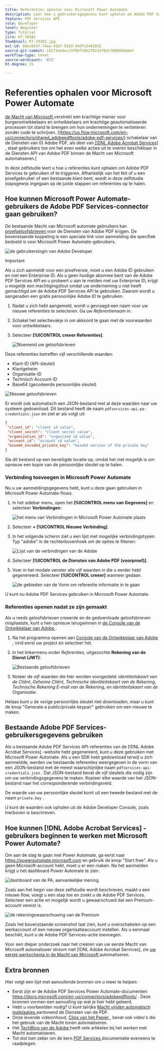 ```yaml
---
title: Referenties ophalen voor Microsoft Power Automate
description: Leer hoe u gebruikersgegevens kunt ophalen om Adobe PDF Services te gebruiken of te triggeren
feature: PDF Services API
role: Developer
level: Beginner
type: Tutorial
jira: KT-10382
thumbnail: KT-10382.jpg
exl-id: 68ec654f-74aa-41b7-9103-44df13402032
source-git-commit: c6272ee4ec33f89f5db27023d78d1f08005b04ef
workflow-type: tm+mt
source-wordcount: '872'
ht-degree: 1%

---
```


# Referenties ophalen voor Microsoft Power Automate

[ de Macht van Microsoft ](https://powerautomate.microsoft.com/nl-nl/) verstrekt een krachtige manier voor burgerontwikkelaars en ontwikkelaars om krachtige geautomatiseerde processen tot stand te brengen om hun ondernemingen te verbeteren zonder code te schrijven. ](https://us.flow.microsoft.com/en-us/connectors/shared_adobepdftools/adobe-pdf-services/) schakelaar van de Diensten van 0} Adobe PDF, als deel van [[!DNL Adobe Acrobat Services] ](https://developer.adobe.com/document-services), staat gebruikers toe om het even welke acties uit te voeren beschikbaar in de Diensten API van Adobe PDF binnen de Macht van Microsoft automatiseren.[

In deze zelfstudie leert u hoe u referenties kunt ophalen om Adobe PDF Services te gebruiken of te triggeren. Afhankelijk van het feit of u een proefgebruiker of een bestaande klant bent, wordt in deze zelfstudie stapsgewijs ingegaan op de juiste stappen om referenties op te halen.

## Hoe kunnen Microsoft Power Automate-gebruikers de Adobe PDF Services-connector gaan gebruiken?

De bestaande Macht van Microsoft automate gebruikers kan [ proefgeloofsbrieven ](https://www.adobe.com/go/powerautomate_getstarted) voor de Diensten van Adobe PDF krijgen. De bovenstaande koppeling is een speciale link voor aanmelding die specifiek bedoeld is voor Microsoft Power Automate-gebruikers.

![ de gebruikerslogin van Adobe Developer ](assets/credentials_1.png)


>[!IMPORTANT]
> Als u zich aanmeldt voor een proefversie, moet u een Adobe ID gebruiken en niet een Enterprise ID. Als u geen huidige abonnee bent van de Adobe PDF Services API en u probeert u aan te melden met uw Enterprise ID, krijgt u mogelijk een machtigingsfout omdat uw onderneming u niet heeft gemachtigd om de Adobe PDF Services API te gebruiken. Daarom wordt u aangeraden een gratis persoonlijke Adobe ID te gebruiken.
>

1. Nadat u zich hebt aangemeld, wordt u gevraagd een naam voor uw nieuwe referenties te selecteren. Ga uw *Referentienaam* in.
1. Schakel het selectievakje in om akkoord te gaan met de voorwaarden voor ontwikkelaars.
1. Selecteer **[!UICONTROL creeer Referenties]**.

   ![ Noemend uw geloofsbrieven ](assets/credentials_2.png)

Deze referenties betreffen vijf verschillende waarden:

* Klant-ID (API-sleutel)
* Klantgeheim
* Organisatie-ID
* Technisch Account-ID
* Base64 (gecodeerde persoonlijke sleutel)

![ Nieuwe geloofsbrieven ](assets/credentials_3.png)

Er wordt ook automatisch een JSON-bestand met al deze waarden naar uw systeem gedownload. Dit bestand heeft de naam `pdfservices-api-pa-credentials.json` en ziet er als volgt uit:

```json
{
 "client_id": "client id value",
 "client_secret": "client secret value",
 "organization_id": "organized id value",
 "account_id": "account id value",
 "base64_encoded_private_key": "base64 version of the private key"
}
```

Sla dit bestand op een beveiligde locatie op, omdat het niet mogelijk is om opnieuw een kopie van de persoonlijke sleutel op te halen.

### Verbinding toevoegen in Microsoft Power Automate

Nu u uw aanmeldingsgegevens hebt, kunt u deze gaan gebruiken in Microsoft Power Automate-flows.

1. In het sidebar menu, open het **[!UICONTROL menu van Gegevens]** en selecteer **Verbindingen**:

   ![ het menu van Verbindingen in Microsoft Power Automate plaats ](assets/credentials_4.png)

1. Selecteer **+ [!UICONTROL  Nieuwe Verbinding]**.

1. In het volgende scherm ziet u een lijst met mogelijke verbindingstypen. Typ &quot;adobe&quot; in de rechterbovenhoek om de opties te filteren:

   ![ Lijst van de verbindingen van de Adobe ](assets/credentials_5.png)

1. Selecteer **[!UICONTROL de Diensten van Adobe PDF (voorproef)]**.
1. Voer in het modale venster alle vijf waarden in die u eerder hebt gegenereerd. Selecteer **[!UICONTROL creeer]** wanneer gedaan.

   ![ de gebieden van de Vorm om referentie informatie ](assets/credentials_6.png) in te gaan

U kunt nu Adobe PDF Services gebruiken in Microsoft Power Automate.

### Referenties openen nadat ze zijn gemaakt

Als u reeds geloofsbrieven creeerde en de gedownloade geloofsbrieven misplaatste, kunt u hen opnieuw terugwinnen in [ de Console van de Ontwikkelaar van Adobe ](https://developer.adobe.com/console).

1. Na het programma openen aan [ Console van de Ontwikkelaar van Adobe ](https://developer.adobe.com/console), vind eerst uw project en selecteer het.
1. In het linkermenu onder *Referenties*, uitgezochte **Rekening van de Dienst (JWT)**:

   ![ Bestaande geloofsbrieven ](assets/credentials_7.png)

1. Noteer de vijf waarden die hier worden voorgesteld: *identiteitskaart van de Cliënt*, *Geheime Cliënt*, *Technische identiteitskaart van de Rekening*, *Technische Rekening E-mail van de Rekening*, en *identiteitskaart van de Organisatie*.

Helaas kunt u de vorige persoonlijke sleutel niet downloaden, maar u kunt de knop &quot;Generate a public/private keypair&quot; gebruiken om een nieuwe te maken.

## Bestaande Adobe PDF Services-gebruikersgegevens gebruiken

Als u bestaande Adobe PDF Services API-referenties van de [!DNL Adobe Acrobat Services] -website hebt gegenereerd, kunt u deze gebruiken met Microsoft Power Automate. Als u een SDK hebt gedownload terwijl u zich aanmeldde, werden uw bestaande referenties weergegeven in de vorm van een JSON-bestand met de meest waarschijnlijke naam `pdfservices-api-credentials.json` . Dat JSON-bestand bevat de vijf sleutels die nodig zijn om uw verbindingsgegevens te maken. Kopieer elke waarde van het JSON-bestand naar het corresponderende verbindingsveld.

De waarde van uw persoonlijke sleutel komt uit een tweede bestand met de naam `private.key` .

U kunt de waarden ook ophalen uit de Adobe Developer Console, zoals hierboven is beschreven.

## Hoe kunnen [!DNL Adobe Acrobat Services] -gebruikers beginnen te werken met Microsoft Power Automate?

Om aan de slag te gaan met Power Automate, ga eerst naar <https://powerautomate.microsoft.com> en gebruik de knop &quot;Start free&quot;. Als u geen Microsoft-account hebt, moet u er een maken. Na het aanmelden krijgt u het dashboard Power Automate te zien.

![ dashboard van de PA, aanvankelijke mening ](assets/credentials_8.png)

Zoals aan het begin van deze zelfstudie wordt beschreven, maakt u een nieuwe flow, voegt u een stap toe en zoekt u de Adobe PDF Services. Selecteer een actie en mogelijk wordt u gewaarschuwd dat een Premium-account vereist is.

![ de rekeningswaarschuwing van de Premium ](assets/credentials_9.png)

Zoals het bovenstaande screenshot laat zien, kunt u overschakelen op een werkaccount of een nieuwe organisatieaccount instellen. Als u eenmaal beschikt, kunt u de Adobe PDF Services-actie toevoegen.

Voor een dieper onderzoek naar het creëren van uw eerste Macht van Microsoft automatiseer stroom met [!DNL Adobe Acrobat Services], zie [ uw eerste werkschema in de Macht van Microsoft ](https://experienceleague.adobe.com/en/docs/acrobat-services-learn/tutorials/pdfservices/create-workflow-power-automate) automatiseren.

## Extra bronnen

Hier volgt een lijst met aanvullende bronnen om u meer te helpen:

* Eerst zijn er de Adobe PDF Services Power Automate-documenten: <https://docs.microsoft.com/en-us/connectors/adobepdftools/> . Deze bronnen vormen een aanvulling op wat je hier hebt geleerd.
* Hebt u voorbeelden nodig? U kunt talrijke [ Macht vinden automatisch malplaatjes ](https://powerautomate.microsoft.com/en-us/connectors/details/shared_adobepdftools/adobe-pdf-services/) aantonend de Diensten van de PDF.
* Onze levende videoinhoud, [ Clips van het Papier ](https://www.youtube.com/playlist?list=PLcVEYUqU7VRe4sT-Bf8flvRz1XXUyGmtF), bevat ook video&#39;s die het gebruik van de Macht tonen automatiseren.
* Het [ TechBlog van de Adobe ](https://medium.com/adobetech/tagged/microsoft-power-automate) heeft vele artikelen bij het werken met Macht automatiseren.
* Tot slot ben zeker om de kern [ PDF Services ](https://developer.adobe.com/document-services/docs/overview/) documentatie eveneens te raadplegen.
